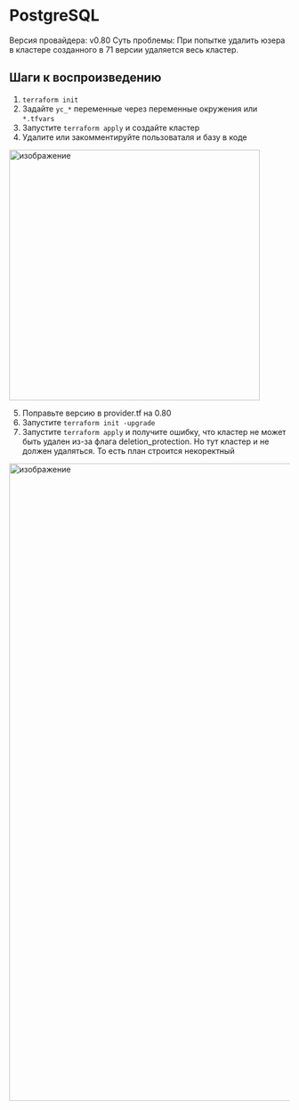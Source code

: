 # PostgreSQL

Версия провайдера: v0.80
Суть проблемы: При попытке удалить юзера в кластере созданного в 71 версии удаляется весь кластер.

## Шаги к воспроизведению

1. `terraform init`
2. Задайте `yc_*` переменные через переменные окружения или `*.tfvars`
3. Запустите `terraform apply` и создайте кластер
4. Удалите или закомментируйте пользоваталя и базу в коде
<img width="450" alt="изображение" src="https://user-images.githubusercontent.com/7482065/192263902-9cd74d8c-ee7b-4c59-a0ba-7263a9f4d578.png">

5. Поправьте версию в provider.tf на 0.80
6. Запустите `terraform init -upgrade`
7. Запустите `terraform apply` и получите ошибку, что кластер не может быть удален из-за флага deletion_protection. Но тут кластер и не должен удаляться. То есть план строится некоректный
<img width="1144" alt="изображение" src="https://user-images.githubusercontent.com/7482065/192263529-488493ae-b307-4e4d-a875-4cb44a0a393b.png">
